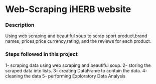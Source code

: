 # Web-Scraping iHERB website

### Description

Using web scraping and beautiful soup to scrap sport product,brand names, prices,price currency,rating, and the reviews for each product.

### Steps followed in this project
1- scraping data using web scraping and beautiful soup.
2- storing the scraped data into lists.
3- creating DataFrame to contain the data.
4- cleaning the data 
5- performing Exploratory Data Analysis
